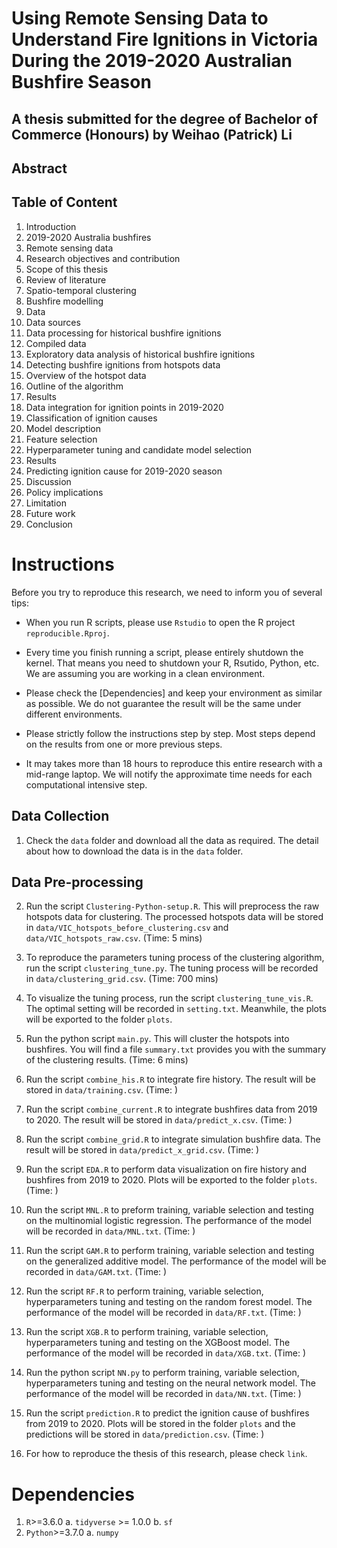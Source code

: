 # Using Remote Sensing Data to Understand Fire Ignitions in Victoria During the 2019-2020 Australian Bushfire Season

## A thesis submitted for the degree of Bachelor of Commerce (Honours) by Weihao (Patrick) Li

## Abstract

## Table of Content

1. Introduction
  1. 2019-2020 Australia bushfires
  2. Remote sensing data
  3. Research objectives and contribution
  4. Scope of this thesis
2. Review of literature
  1. Spatio-temporal clustering
  2. Bushfire modelling
3. Data
  1. Data sources
  2. Data processing for historical bushfire ignitions
  3. Compiled data
  4. Exploratory data analysis of historical bushfire ignitions
4. Detecting bushfire ignitions from hotspots data
  1. Overview of the hotspot data
  2. Outline of the algorithm
  3. Results
  4. Data integration for ignition points in 2019-2020
5. Classification of ignition causes
  1. Model description
  2. Feature selection
  3. Hyperparameter tuning and candidate model selection
  4. Results
  5. Predicting ignition cause for 2019-2020 season
6. Discussion
  1. Policy implications
  2. Limitation
  3. Future work
7. Conclusion

# Instructions

Before you try to reproduce this research, we need to inform you of several tips: 

- When you run R scripts, please use `Rstudio` to open the R project `reproducible.Rproj`. 

- Every time you finish running a script, please entirely shutdown the kernel. That means you need to shutdown your R, Rsutido, Python, etc. We are assuming you are working in a clean environment.

- Please check the [Dependencies] and keep your environment as similar as possible. We do not guarantee the result will be the same under different environments.

- Please strictly follow the instructions step by step. Most steps depend on the results from one or more previous steps.

- It may takes more than 18 hours to reproduce this entire research with a mid-range laptop. We will notify the approximate time needs for each computational intensive step.

## Data Collection

1. Check the `data` folder and download all the data as required. The detail about how to download the data is in the `data` folder. 

## Data Pre-processing

2. Run the script `Clustering-Python-setup.R`. This will preprocess the raw hotspots data for clustering. The processed hotspots data will be stored in `data/VIC_hotspots_before_clustering.csv` and `data/VIC_hotspots_raw.csv`. (Time: 5 mins)

3. To reproduce the parameters tuning process of the clustering algorithm, run the script `clustering_tune.py`. The tuning process will be recorded in `data/clustering_grid.csv`. (Time: 700 mins)

4. To visualize the tuning process, run the script `clustering_tune_vis.R`. The optimal setting will be recorded in `setting.txt`. Meanwhile, the plots will be exported to the folder `plots`.

5. Run the python script `main.py`. This will cluster the hotspots into bushfires. You will find a file `summary.txt` provides you with the summary of the clustering results. (Time: 6 mins)

6. Run the script `combine_his.R` to integrate fire history. The result will be stored in `data/training.csv`. (Time: )

7. Run the script `combine_current.R` to integrate bushfires data from 2019 to 2020. The result will be stored in `data/predict_x.csv`. (Time: )

8. Run the script `combine_grid.R` to integrate simulation bushfire data. The result will be stored in `data/predict_x_grid.csv`. (Time: )

9. Run the script `EDA.R` to perform data visualization on fire history and bushfires from 2019 to 2020. Plots will be exported to the folder `plots`. (Time: )

10. Run the script `MNL.R` to preform training, variable selection and testing on the multinomial logistic regression. The performance of the model will be recorded in `data/MNL.txt`. (Time: )

11. Run the script `GAM.R` to perform training, variable selection and testing on the generalized additive model. The performance of the model will be recorded in `data/GAM.txt`. (Time: )

12. Run the script `RF.R` to perform training, variable selection, hyperparameters tuning and testing on the random forest model. The performance of the model will be recorded in `data/RF.txt`. (Time: )

13. Run the script `XGB.R` to perform training, variable selection, hyperparameters tuning and testing on the XGBoost model. The performance of the model will be recorded in `data/XGB.txt`. (Time: )

14. Run the python script `NN.py` to perform training, variable selection, hyperparameters tuning and testing on the neural network model. The performance of the model will be recorded in `data/NN.txt`. (Time: )

15. Run the script `prediction.R` to predict the ignition cause of bushfires from 2019 to 2020. Plots will be stored in the folder `plots` and the predictions will be stored in `data/prediction.csv`. (Time: )

16. For how to reproduce the thesis of this research, please check `link`.



# Dependencies

1. `R`>=3.6.0
	a. `tidyverse` >= 1.0.0
	b. `sf` 
2. `Python`>=3.7.0
	a. `numpy`












